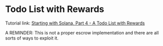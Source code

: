 # Todo List with Rewards

Tutorial link: [Starting with Solana, Part 4 - A Todo List with Rewards](https://imfeld.dev/writing/starting_with_solana_part04)

A REMINDER: This is not a proper escrow implementation and there are all sorts of ways to exploit it.
